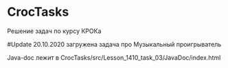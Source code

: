 # CrocTasks
Решение задач по курсу КРОКа

#Update 20.10.2020 загружена задача про Музыкальный проигрыватель 

 Java-doc лежит в CrocTasks/src/Lesson_1410_task_03/JavaDoc/index.html
